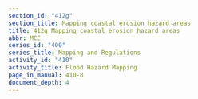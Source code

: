 ```yaml
---
section_id: "412g"
section_title: Mapping coastal erosion hazard areas
title: 412g Mapping coastal erosion hazard areas
abbr: MCE
series_id: "400"
series_title: Mapping and Regulations
activity_id: "410"
activity_title: Flood Hazard Mapping
page_in_manual: 410-8
document_depth: 4
---
```

